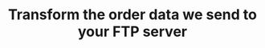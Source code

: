 ---
title: "Transform the order data we send to your FTP server"
name: "sourcemeta_flatfile"
key: "order_template"
description: "Mustache JSON template used to transform order data"
user_friendly_description: "Stock2Shop can transform the order that we send to your FTP server based on your requirements"
default: "{{some template}}"
values: []
tags: [sourcemeta,flatfile]
type: "meta"
process: "orders"
headless: true
---